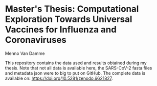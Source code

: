# Master's Thesis: Computational Exploration Towards Universal Vaccines for Influenza and Coronaviruses
Menno Van Damme

This repository contains the data used and results obtained during my thesis. Note that not all data is available here, the SARS-CoV-2 fasta files and metadata json were to big to put on GitHub. The complete data is available on: https://doi.org/10.5281/zenodo.6621827.


